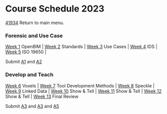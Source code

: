 # Course Schedule  2023
[41934](/) Return to main menu.

<!-- a menu for the schedule-->

### Forensic and Use Case

[Week 1](/41934/Schedule/01)  OpenBIM  |
[Week 2](/41934/Schedule/02)  Standards |
[Week 3](/41934/Schedule/03) Use Cases |
[Week 4](/41934/Schedule/04) IDS |
[Week 5](/41934/Schedule/05) ISO 19650 |

Submit [A1] and [A2]

### Develop and Teach

[Week 6](/41934/Schedule/06) Voxels |
[Week 7](/41934/Schedule/07) Tool Development Methods |
[Week 8](/41934/Schedule/08) Speckle |
[Week 9](/41934/Schedule/09) Linked Data |
[Week 10](/41934/Schedule/10) Show & Tell |
[Week 11](/41934/Schedule/11) Show & Tell |
[Week 12](/41934/Schedule/12) Show & Tell |
[Week 13](/41934/Schedule/13) Final Review

Submit [A3] and [A3] and [A5]


<!-- LINKS -->
[A1]: /41934/Assignments/A1
[A2]: /41934/Assignments/A2
[A3]: /41934/Assignments/A3
[A4]: /41934/Assignments/A4
[A5]: /41934/Assignments/A5
[BIM]: /41934/Concepts/BIM
[(Open)BIM]: /41934/Concepts/OpenBIM
[entities]: /41934/Concepts/Entities
[properties]: /41934/Concepts/Properties
